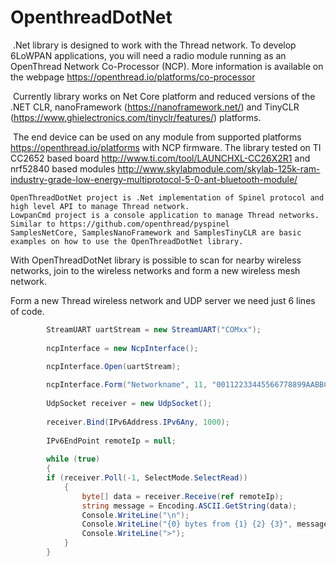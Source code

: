 # OpenthreadDotNet
​	.Net library is designed to work with the Thread network. To develop 6LoWPAN applications, you will need a radio module running as an OpenThread Network Co-Processor (NCP). More information is available on the webpage  https://openthread.io/platforms/co-processor 

​	Currently library works on Net Core platform and reduced versions of the .NET CLR, nanoFramework (https://nanoframework.net/) and TinyCLR (https://www.ghielectronics.com/tinyclr/features/) platforms. 

​	The end device can be used on any module from supported platforms https://openthread.io/platforms with NCP firmware. The library tested on TI CC2652 based board http://www.ti.com/tool/LAUNCHXL-CC26X2R1 and nrf52840 based modules http://www.skylabmodule.com/skylab-125k-ram-industry-grade-low-energy-multiprotocol-5-0-ant-bluetooth-module/ 

	OpenThreadDotNet project is .Net implementation of Spinel protocol and high level API to manage Thread network.
	LowpanCmd project is a console application to manage Thread networks. Similar to https://github.com/openthread/pyspinel
	SamplesNetCore, SamplesNanoFramework and SamplesTinyCLR are basic examples on how to use the OpenThreadDotNet library.

With OpenThreadDotNet library is possible to scan for nearby wireless networks, join to the wireless networks and form a new wireless mesh network.

Form a new Thread wireless network and UDP server we need just 6 lines of code.

```csharp
        StreamUART uartStream = new StreamUART("COMxx");
           
        ncpInterface = new NcpInterface();     

        ncpInterface.Open(uartStream);	
         
        ncpInterface.Form("Networkname", 11, "00112233445566778899AABBCCDDEEFF", 1234);
           
        UdpSocket receiver = new UdpSocket();
            
        receiver.Bind(IPv6Address.IPv6Any, 1000);
            
        IPv6EndPoint remoteIp = null;	
			
        while (true)
        {
        if (receiver.Poll(-1, SelectMode.SelectRead))
            {
                byte[] data = receiver.Receive(ref remoteIp);
                string message = Encoding.ASCII.GetString(data);
                Console.WriteLine("\n");
                Console.WriteLine("{0} bytes from {1} {2} {3}", message.Length, remoteIp.Address, remoteIp.Port, message);
                Console.WriteLine(">");
            }
        }		
```
